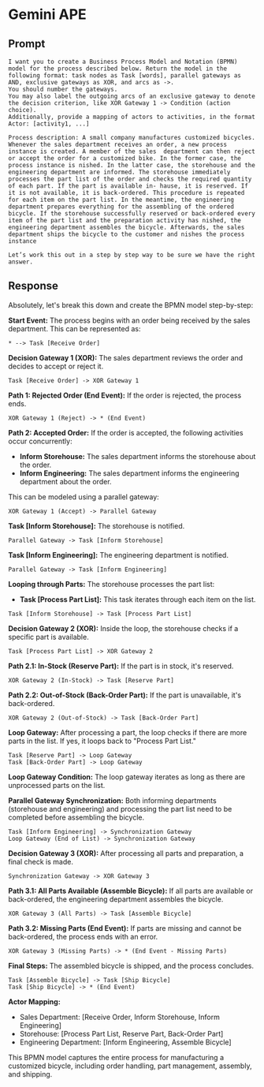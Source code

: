# Gemini APE

## Prompt 

    I want you to create a Business Process Model and Notation (BPMN) model for the process described below. Return the model in the following format: task nodes as Task [words], parallel gateways as AND, exclusive gateways as XOR, and arcs as ->.
    You should number the gateways. 
    You may also label the outgoing arcs of an exclusive gateway to denote the decision criterion, like XOR Gateway 1 -> Condition (action choice). 
    Additionally, provide a mapping of actors to activities, in the format Actor: [activity1, ...]

    Process description: A small company manufactures customized bicycles. Whenever the sales department receives an order, a new process instance is created. A member of the sales  department can then reject or accept the order for a customized bike. In the former case, the process instance is nished. In the latter case, the storehouse and the engineering department are informed. The storehouse immediately processes the part list of the order and checks the required quantity of each part. If the part is available in- hause, it is reserved. If it is not available, it is back-ordered. This procedure is repeated for each item on the part list. In the meantime, the engineering department prepares everything for the assembling of the ordered bicycle. If the storehouse successfully reserved or back-ordered every item of the part list and the preparation activity has nished, the engineering department assembles the bicycle. Afterwards, the sales department ships the bicycle to the customer and nishes the process instance

    Let’s work this out in a step by step way to be sure we have the right answer.


## Response

Absolutely, let's break this down and create the BPMN model step-by-step:

**Start Event:** The process begins with an order being received by the sales department. This can be represented as:

```
* --> Task [Receive Order]
```

**Decision Gateway 1 (XOR):** The sales department reviews the order and decides to accept or reject it.

```
Task [Receive Order] -> XOR Gateway 1
```

**Path 1: Rejected Order (End Event):** If the order is rejected, the process ends.

```
XOR Gateway 1 (Reject) -> * (End Event)
```

**Path 2: Accepted Order:** If the order is accepted, the following activities occur concurrently:

* **Inform Storehouse:** The sales department informs the storehouse about the order.
* **Inform Engineering:** The sales department informs the engineering department about the order.

This can be modeled using a parallel gateway:

```
XOR Gateway 1 (Accept) -> Parallel Gateway
```

**Task [Inform Storehouse]:** The storehouse is notified.

```
Parallel Gateway -> Task [Inform Storehouse]
```

**Task [Inform Engineering]:** The engineering department is notified.

```
Parallel Gateway -> Task [Inform Engineering]
```

**Looping through Parts:** The storehouse processes the part list:

* **Task [Process Part List]:** This task iterates through each item on the list.

```
Task [Inform Storehouse] -> Task [Process Part List]
```

**Decision Gateway 2 (XOR):** Inside the loop, the storehouse checks if a specific part is available.

```
Task [Process Part List] -> XOR Gateway 2
```

**Path 2.1: In-Stock (Reserve Part):** If the part is in stock, it's reserved.

```
XOR Gateway 2 (In-Stock) -> Task [Reserve Part]
```

**Path 2.2: Out-of-Stock (Back-Order Part):** If the part is unavailable, it's back-ordered.

```
XOR Gateway 2 (Out-of-Stock) -> Task [Back-Order Part]
```

**Loop Gateway:** After processing a part, the loop checks if there are more parts in the list. If yes, it loops back to "Process Part List."

```
Task [Reserve Part] -> Loop Gateway
Task [Back-Order Part] -> Loop Gateway
```

**Loop Gateway Condition:** The loop gateway iterates as long as there are unprocessed parts on the list.

**Parallel Gateway Synchronization:** Both informing departments (storehouse and engineering) and processing the part list need to be completed before assembling the bicycle.

```
Task [Inform Engineering] -> Synchronization Gateway
Loop Gateway (End of List) -> Synchronization Gateway
```

**Decision Gateway 3 (XOR):** After processing all parts and preparation, a final check is made.

```
Synchronization Gateway -> XOR Gateway 3
```

**Path 3.1: All Parts Available (Assemble Bicycle):** If all parts are available or back-ordered, the engineering department assembles the bicycle.

```
XOR Gateway 3 (All Parts) -> Task [Assemble Bicycle]
```

**Path 3.2: Missing Parts (End Event):** If parts are missing and cannot be back-ordered, the process ends with an error.

```
XOR Gateway 3 (Missing Parts) -> * (End Event - Missing Parts)
```

**Final Steps:** The assembled bicycle is shipped, and the process concludes.

```
Task [Assemble Bicycle] -> Task [Ship Bicycle]
Task [Ship Bicycle] -> * (End Event)
```

**Actor Mapping:**

* Sales Department: [Receive Order, Inform Storehouse, Inform Engineering]
* Storehouse: [Process Part List, Reserve Part, Back-Order Part]
* Engineering Department: [Inform Engineering, Assemble Bicycle]

This BPMN model captures the entire process for manufacturing a customized bicycle, including order handling, part management, assembly, and shipping.